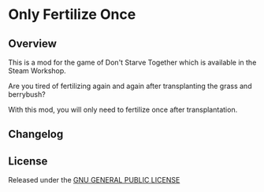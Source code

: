 # Only Fertilize Once

## Overview

This is a mod for the game of Don't Starve Together which is available in the Steam Workshop. 

Are you tired of fertilizing again and again after transplanting the grass and berrybush?

With this mod, you will only need to fertilize once after transplantation.

## Changelog

## License

Released under the [GNU GENERAL PUBLIC LICENSE](https://www.gnu.org/licenses/gpl-3.0.en.html)